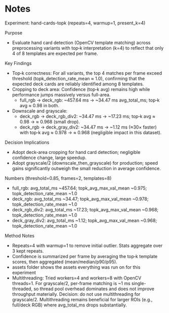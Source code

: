 # Notes

Experiment: hand-cards-topk (repeats=4, warmup=1, present_k=4)

Purpose

- Evaluate hand card detection (OpenCV template matching) across preprocessing variants with top‑k interpretation (k=4) to reflect that only 4 of 8 templates are expected per frame.

Key Findings

- Top‑k correctness: For all variants, the top 4 matches per frame exceed threshold (topk_detection_rate_mean ≈ 1.0), confirming that the expected deck cards are reliably identified among 8 templates.
- Cropping to deck area: Confidence (top‑k avg) remains high while performance jumps massively versus full-area.
  - full_rgb → deck_rgb: ~457.64 ms → ~34.47 ms avg_total_ms; top‑k avg ≈ 0.98 in both.
- Downscale and grayscale:
  - deck_rgb → deck_rgb_div2: ~34.47 ms → ~17.23 ms; top‑k avg ≈ 0.98 → ≈ 0.968 (small drop).
  - deck_rgb → deck_gray_div2: ~34.47 ms → ~1.12 ms (≈30× faster) with top‑k avg ≈ 0.978 → ≈ 0.968 (negligible impact in this dataset).

Decision Implications

- Adopt deck-area cropping for hand card detection; negligible confidence change, large speedup.
- Adopt grayscale/2 (downscale_then_grayscale) for production; speed gains significantly outweigh the small reduction in average confidence.

Numbers (threshold=0.85, frames=2, templates=8)

- full_rgb: avg_total_ms ~457.64; topk_avg_max_val_mean ~0.975; topk_detection_rate_mean ~1.0
- deck_rgb: avg_total_ms ~34.47; topk_avg_max_val_mean ~0.978; topk_detection_rate_mean ~1.0
- deck_rgb_div2: avg_total_ms ~17.23; topk_avg_max_val_mean ~0.968; topk_detection_rate_mean ~1.0
- deck_gray_div2: avg_total_ms ~1.12; topk_avg_max_val_mean ~0.968; topk_detection_rate_mean ~1.0

Method Notes

- Repeats=4 with warmup=1 to remove initial outlier. Stats aggregate over 3 kept repeats.
- Confidence is summarized per frame by averaging the top‑k template scores, then aggregated (mean/median/p90/p95).
- assets folder shows the assets everything was run on for this experiment
- Multithreading: Tried workers=4 and workers=8 with OpenCV threads=1. For grayscale/2, per-frame matching is ~1 ms single-threaded, so thread pool overhead dominates and does not improve throughput materially. Decision: do not use multithreading for grayscale/2. Multithreading remains beneficial for larger ROIs (e.g., full/deck RGB) where avg_total_ms drops substantially.
